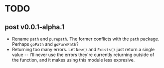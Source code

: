 # TODO

## post v0.0.1-alpha.1

- Rename `path` and `purepath`. The former conflicts with the `path` package. Perhaps `goPath` and `goPurePath`?
- Returning too many errors. Let `New()` and `Exists()` just return a single value -- I'll never use the errors they're currently returning outside of the function, and it makes using this module less expresive.

